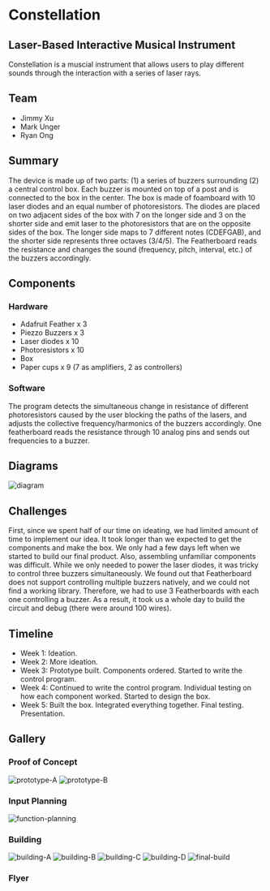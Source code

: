# Constellation
## Laser-Based Interactive Musical Instrument
Constellation is a muscial instrument that allows users to play different sounds through the interaction with a series of laser rays.

## Team
- Jimmy Xu
- Mark Unger
- Ryan Ong

## Summary
The device is made up of two parts: (1) a series of buzzers surrounding (2) a central control box. Each buzzer is mounted on top of a post and is connected to the box in the center. The box is made of foamboard with 10 laser diodes and an equal number of photoresistors. The diodes are placed on two adjacent sides of the box with 7 on the longer side and 3 on the shorter side and emit laser to the photoresistors that are on the opposite sides of the box. The longer side maps to 7 different notes (CDEFGAB), and the shorter side represents three octaves (3/4/5). The Featherboard reads the resistance and changes the sound (frequency, pitch, interval, etc.) of the buzzers accordingly.

## Components

### Hardware
- Adafruit Feather x 3
- Piezzo Buzzers x 3
- Laser diodes x 10
- Photoresistors x 10
- Box
- Paper cups x 9 (7 as amplifiers, 2 as controllers)

### Software
The program detects the simultaneous change in resistance of different photoresistors caused by the user blocking the paths of the lasers, and adjusts the collective frequency/harmonics of the buzzers accordingly. One featherboard reads the resistance through 10 analog pins and sends out frequencies to a buzzer. 

## Diagrams
![diagram](https://github.com/rayneong/c-p-and-e-final-project-spring-2018/blob/master/images/spec-diagram.png)

## Challenges
First, since we spent half of our time on ideating, we had limited amount of time to implement our idea. It took longer than we expected to get the components and make the box. We only had a few days left when we started to build our final product.
Also, assembling unfamiliar components was difficult. While we only needed to power the laser diodes, it was tricky to control three buzzers simultaneously. We found out that Featherboard does not support controlling multiple buzzers natively, and we could not find a working library. Therefore, we had to use 3 Featherboards with each one controlling a buzzer. As a result, it took us a whole day to build the circuit and debug (there were around 100 wires).

## Timeline
- Week 1: Ideation.
- Week 2: More ideation.
- Week 3: Prototype built. Components ordered. Started to write the control program.
- Week 4: Continued to write the control program. Individual testing on how each component worked. Started to design the box.
- Week 5: Built the box. Integrated everything together. Final testing. Presentation.

## Gallery
### Proof of Concept
![prototype-A](https://github.com/rayneong/c-p-and-e-final-project-spring-2018/blob/master/images/IMG_0548.JPG)
![prototype-B](https://github.com/rayneong/c-p-and-e-final-project-spring-2018/blob/master/images/IMG_0549.JPG)
### Input Planning
![function-planning](https://github.com/rayneong/c-p-and-e-final-project-spring-2018/blob/master/images/IMG_0550.JPG)
### Building
![building-A](https://github.com/rayneong/c-p-and-e-final-project-spring-2018/blob/master/images/IMG_0559.JPG)
![building-B](https://github.com/rayneong/c-p-and-e-final-project-spring-2018/blob/master/images/IMG_0560.JPG)
![building-C](https://github.com/rayneong/c-p-and-e-final-project-spring-2018/blob/master/images/IMG_0561.JPG)
![building-D](https://github.com/rayneong/c-p-and-e-final-project-spring-2018/blob/master/images/IMG_0562.JPG)
![final-build](https://github.com/rayneong/c-p-and-e-final-project-spring-2018/blob/master/images/IMG_0567.JPG)
### Flyer
